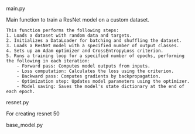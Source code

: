 main.py


Main function to train a ResNet model on a custom dataset.

    This function performs the following steps:
    1. Loads a dataset with random data and targets.
    2. Initializes a DataLoader for batching and shuffling the dataset.
    3. Loads a ResNet model with a specified number of output classes.
    4. Sets up an Adam optimizer and CrossEntropyLoss criterion.
    5. Runs a training loop for a specified number of epochs, performing the following in each iteration:
        - Forward pass: Computes model outputs from inputs.
        - Loss computation: Calculates the loss using the criterion.
        - Backward pass: Computes gradients by backpropagation.
        - Optimization step: Updates model parameters using the optimizer.
        - Model saving: Saves the model's state dictionary at the end of each epoch.

    
resnet.py


For creating resnet 50

base_model.py

